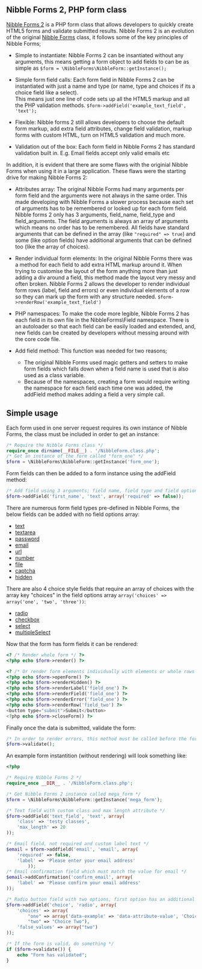 ## Nibble Forms 2, PHP form class

[Nibble Forms 2][15] is a PHP form class that allows developers to quickly create 
HTML5 forms and validate submitted results.  Nibble Forms 2 is an evolution
of the original [Nibble Forms][1] class, it follows some of the key principles
of Nibble Forms;

* Simple to instantiate: Nibble Forms 2 can be insantiated without any 
arguments, this means getting a form object to add fields to can be as simple as
`$form = \NibbleForms\NibbleForm::getInstance();`

* Simple form field calls: Each form field in Nibble Forms 2 can be instantiated
with just a name and type (or name, type and choices if its a choice field like a select).  
This means just one line of code sets up all the HTML5 markup and all the PHP 
validation methods. `$form->addField('example_text_field', 'text');`

* Flexible: Nibble forms 2 still allows developers to choose the default form
markup, add extra field attributes, change field validation, markup forms with
custom HTML, turn on HTML5 validation and much more.

* Validation out of the box:  Each form field in Nibble Forms 2 has standard
validation built in.  E.g. Email fields accept only valid emails etc

In addition, it is evident that there are some flaws with the originial Nibble
Forms when using it in a large application.  These flaws were the starting
drive for making Nibble Forms 2:

* Attributes array: The original Nibble Forms had many arguments per form field and
the arguments were not always in the same order.  This made developing with
Nibble Forms a slower process because each set of arguments has to be remembered
or looked up for each form field.  Nibble forms 2 only has 3 arguments, field_name,
field_type and field_arguments.  The field arguments is always an array of arguments which
means no order has to be remembered.  All fields have standard arguments that can
be defined in the array (like `"required" => true`) and some (like option fields)
have additional arguments that can be defined too (like the array of choices).

* Render individual form elements:  In the original Nibble Forms there was a 
method for each field to add extra HTML markup around it.  When trying to 
customise the layout of the form anything more than just adding a div around a 
field, this method made the layout very messy and often broken.  Nibble Forms 2 
allows the developer to render individual form rows (label, field and errors)
or even individual elements of a row so they can mark up the form with any
structure needed. `$form->renderRow('example_text_field')`

* PHP namespaces:  To make the code more legible, Nibble Forms 2 has each field
in its own file in the NibbleForms\Field namespace.  There is an autoloader
so that each field can be easily loaded and extended, and, new fields can be 
created by developers without messing around with the core code file.

* Add field method:  This function was needed for two reasons;
    - The original Nibble Forms used magic getters and setters to make form fields which
falls down when a field name is used that is also used as a class variable.
    - Because of the namespaces, creating a form would require writing the namespace
for each field each time one was added, the addField method makes adding a field
a very simple call.

## Simple usage

Each form used in one server request requires its own instance of Nibble Forms,
the class must be included in order to get an instance:

``` php
/* Require the Nibble Forms class */
require_once dirname(__FILE__) . '/NibbleForm.class.php';
/* Get an instance of the form called "form_one" */
$form = \NibbleForms\NibbleForm::getInstance('form_one');
```

Form fields can then be added to a form instance using the addField method:

``` php
/* Add field using 3 arguments; field name, field type and field options */
$form->addField('first_name', 'text', array('required' => false));
```

There are numerous form field types pre-defined in Nibble Forms, the below 
fields can be added with no field options array:

* [text][2]
* [textarea][3]
* [password][4]
* [email][5]
* [url][6]
* [number][14]
* [file][7]
* [captcha][8]
* [hidden][9]

There are also 4 choice style fields that require an array of choices with
the array key "choices" in the field options array 
`array('choices' => array('one', 'two', 'three'))`:

* [radio][10]
* [checkbox][11]
* [select][12]
* [multipleSelect][13]

Now that the form has form fields it can be rendered:

``` php
<? /* Render whole form */ ?>
<?php echo $form->render() ?>

<? /* Or render form elements individually with elements or whole rows */ ?>
<?php echo $form->openForm() ?>
<?php echo $form->renderHidden() ?>
<?php echo $form->renderLabel('field_one') ?>
<?php echo $form->renderField('field_one') ?>
<?php echo $form->renderError('field_one') ?>
<?php echo $form->renderRow('field_two') ?>
<button type="submit">Submit</button>
<?php echo $form->closeForm() ?>
````

Finally once the data is submitted, validate the form:

``` php
/* In order to render errors, this method must be called before the form is rendered */
$form->validate();
```

An example form instantition (without rendering) will look something like:
``` php
<?php

/* Require Nibble Forms 2 */
require_once __DIR__ . '/NibbleForm.class.php';

/* Get Nibble Forms 2 instance called mega_form */
$form = \NibbleForms\NibbleForm::getInstance('mega_form');

/* Text field with custom class and max length attribute */
$form->addField('text_field', 'text', array(
    'class' => 'testy classes',
    'max_length' => 20
));

/* Email field, not required and custom label text */
$email = $form->addfield('email', 'email', array(
    'required' => false,
    'label' => 'Please enter your email address'
        ));
/* Email confirmation field which must match the value for email */
$email->addConfirmation('confirm_email', array(
    'label' => 'Please confirm your email address'
));

/* Radio button field with two options, first option has an additional attribute */
$form->addField('choice', 'radio', array(
    'choices' => array(
        "one" => array('data-example' => 'data-attribute-value', 'Choice One'),
        "two" => "Choice Two"),
    'false_values' => array("two")
));

/* If the form is valid, do something */
if ($form->validate()) {
    echo "Form has validated";
}
```

[1]: http://nibble-development.com/nibble-forms-php-form-class
[15]: http://nibble-development.com/nibble-forms-2-php-form-class
[2]: https://github.com/LRotherfield/Nibble-Forms/blob/master/Field/text.php
[3]: https://github.com/LRotherfield/Nibble-Forms/blob/master/Field/textarea.php
[4]: https://github.com/LRotherfield/Nibble-Forms/blob/master/Field/password.php
[5]: https://github.com/LRotherfield/Nibble-Forms/blob/master/Field/email.php
[6]: https://github.com/LRotherfield/Nibble-Forms/blob/master/Field/url.php
[14]: https://github.com/LRotherfield/Nibble-Forms/blob/master/Field/number.php
[7]: https://github.com/LRotherfield/Nibble-Forms/blob/master/Field/file.php
[8]: https://github.com/LRotherfield/Nibble-Forms/blob/master/Field/captcha.php
[9]: https://github.com/LRotherfield/Nibble-Forms/blob/master/Field/hidden.php
[10]: https://github.com/LRotherfield/Nibble-Forms/blob/master/Field/radio.php
[11]: https://github.com/LRotherfield/Nibble-Forms/blob/master/Field/checkbox.php
[12]: https://github.com/LRotherfield/Nibble-Forms/blob/master/Field/select.php
[13]: https://github.com/LRotherfield/Nibble-Forms/blob/master/Field/multipleSelect.php
